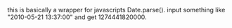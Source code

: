this is basically a wrapper for javascripts Date.parse(). 
input something like "2010-05-21 13:37:00" and get 1274441820000.